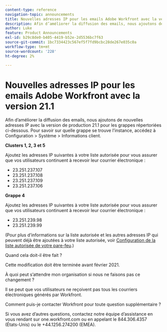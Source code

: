 ```yaml
---
content-type: reference
navigation-topic: announcements
title: Nouvelles adresses IP pour les emails Adobe Workfront avec la version 21.1
description: Afin d’améliorer la diffusion des emails, nous ajoutons de nouvelles adresses IP avec la version de production 21.1 pour les grappes répertoriées ci-dessous. Pour savoir sur quelle grappe se trouve votre instance, accédez à Configuration et gt ; System &gt; Informations sur le client.
author: Luke
feature: Product Announcements
exl-id: b29c8de0-b405-4419-b52e-2d5536bc7f63
source-git-commit: 1bc7334423c567ef5f7fd9bcbc28de267e035c0a
workflow-type: tm+mt
source-wordcount: '228'
ht-degree: 2%

---
```


# Nouvelles adresses IP pour les emails Adobe Workfront avec la version 21.1

Afin d’améliorer la diffusion des emails, nous ajoutons de nouvelles adresses IP avec la version de production 21.1 pour les grappes répertoriées ci-dessous. Pour savoir sur quelle grappe se trouve l’instance, accédez à Configuration > Système > Informations client.

**Clusters 1, 2, 3 et 5**

Ajoutez les adresses IP suivantes à votre liste autorisée pour vous assurer que vos utilisateurs continuent à recevoir leur courrier électronique :

* 23.251.237.107
* 23.251.237.108
* 23.251.237.109
* 23.251.237.106

**Grappe 4**

Ajoutez les adresses IP suivantes à votre liste autorisée pour vous assurer que vos utilisateurs continuent à recevoir leur courrier électronique :

* 23.251.239.98
* 23.251.239.99

(Pour plus d’informations sur la liste autorisée et les autres adresses IP qui peuvent déjà être ajoutées à votre liste autorisée, voir [Configuration de la liste autorisée de votre pare-feu](../../../administration-and-setup/get-started-wf-administration/configure-your-firewall.md).)

Quand cela doit-il être fait ?

Cette modification doit être terminée avant février 2021.

À quoi peut s’attendre mon organisation si nous ne faisons pas ce changement ?

Il se peut que vos utilisateurs ne reçoivent pas tous les courriers électroniques générés par Workfront.

Comment puis-je contacter Workfront pour toute question supplémentaire ?

Si vous avez d’autres questions, contactez notre équipe d’assistance en vous rendant sur one.workfront.com ou en appelant le 844.306.4357 (États-Unis) ou le +44.1256.274200 (EMEA).
